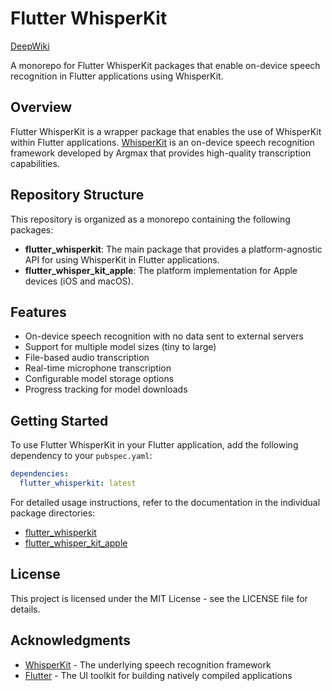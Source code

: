 # Flutter WhisperKit

[DeepWiki](https://deepwiki.com/r0227n/flutter_whisperkit)


A monorepo for Flutter WhisperKit packages that enable on-device speech recognition in Flutter applications using WhisperKit.

## Overview

Flutter WhisperKit is a wrapper package that enables the use of WhisperKit within Flutter applications. [WhisperKit](https://github.com/argmaxinc/WhisperKit) is an on-device speech recognition framework developed by Argmax that provides high-quality transcription capabilities.

## Repository Structure

This repository is organized as a monorepo containing the following packages:

- **flutter_whisperkit**: The main package that provides a platform-agnostic API for using WhisperKit in Flutter applications.
- **flutter_whisper_kit_apple**: The platform implementation for Apple devices (iOS and macOS).

## Features

- On-device speech recognition with no data sent to external servers
- Support for multiple model sizes (tiny to large)
- File-based audio transcription
- Real-time microphone transcription
- Configurable model storage options
- Progress tracking for model downloads

## Getting Started

To use Flutter WhisperKit in your Flutter application, add the following dependency to your `pubspec.yaml`:

```yaml
dependencies:
  flutter_whisperkit: latest
```

For detailed usage instructions, refer to the documentation in the individual package directories:

- [flutter_whisperkit](packages/flutter_whisperkit/README.md)
- [flutter_whisper_kit_apple](packages/flutter_whisper_kit_apple/README.md)

## License

This project is licensed under the MIT License - see the LICENSE file for details.

## Acknowledgments

- [WhisperKit](https://github.com/argmaxinc/WhisperKit) - The underlying speech recognition framework
- [Flutter](https://flutter.dev/) - The UI toolkit for building natively compiled applications

